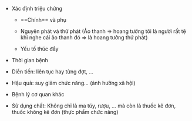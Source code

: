 - Xác định triệu chứng  
	- ==Chính== và phụ  
	- Nguyên phát và thứ phát (Ảo thanh => hoang tưởng tôi là người rất tệ khi nghe cái ảo thanh đó => là hoang tưởng thứ phát)  
	- Yếu tố thúc đẩy  
- Thời gian bệnh  
- Diễn tiến: liên tục hay từng đợt, …  
- Hậu quả: suy giảm chức năng… (ảnh hưởng xã hội)  
- Bệnh lý cơ quan khác  
- Sử dụng chất: Không chỉ là ma túy, rượu, … mà còn là thuốc kê đơn, thuốc không kê đơn (thực phẩm chức năng)